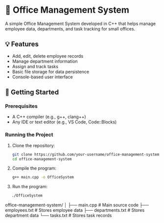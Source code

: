 # 🏢 Office Management System

A simple Office Management System developed in C++ that helps manage employee data, departments, and task tracking for small offices.

## 💡 Features

- Add, edit, delete employee records
- Manage department information
- Assign and track tasks
- Basic file storage for data persistence
- Console-based user interface

## 🚀 Getting Started

### Prerequisites

- A C++ compiler (e.g., g++, clang++)
- Any IDE or text editor (e.g., VS Code, Code::Blocks)

### Running the Project

1. Clone the repository:

   ```bash
   git clone https://github.com/your-username/office-management-system.git
   cd office-management-system
2. Compile the program:

   ```bash
   g++ main.cpp -o OfficeSystem

3. Run the program:

  ```bash
     ./OfficeSystem

```
office-management-system/
│
├── main.cpp           # Main source code
├── employees.txt      # Stores employee data
├── departments.txt    # Stores department data
└── tasks.txt          # Stores task records
```

